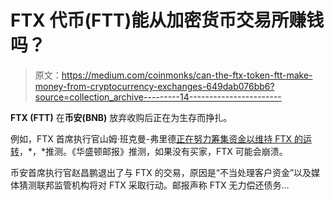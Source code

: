 # FTX 代币(FTT)能从加密货币交易所赚钱吗？

> 原文：<https://medium.com/coinmonks/can-the-ftx-token-ftt-make-money-from-cryptocurrency-exchanges-649dab076bb6?source=collection_archive---------14----------------------->

**FTX (FTT)** 在**币安(BNB)** 放弃收购后正在为生存而挣扎。

例如，FTX 首席执行官山姆·班克曼-弗里德[正在努力筹集资金以维持 FTX 的运转](https://www.wsj.com/livecoverage/stock-market-news-today-11-10-2022-cpi-report-october-inflation/card/after-failed-binance-deal-crypto-exchange-ftx-will-try-to-raise-funds-sam-bankman-fried-tells-employees-LbEXVJM7LylLSCkRmO0w)，*，*推测。《华盛顿邮报》推测，如果没有买家，FTX 可能会崩溃。

币安首席执行官赵昌鹏退出了与 FTX 的交易，原因是“不当处理客户资金”以及媒体猜测联邦监管机构将对 FTX 采取行动。邮报声称 FTX 无力偿还债务…